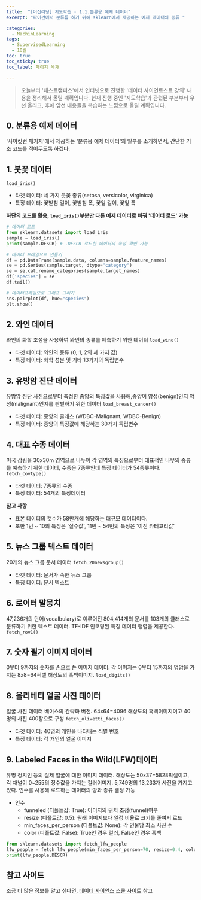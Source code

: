 ```yaml
---
title:  "[머신러닝] 지도학습 - 1.1.분류용 예제 데이터"
excerpt: "파이썬에서 분류를 하기 위해 sklearn에서 제공하는 예제 데이터의 종류 "

categories:
  - MachinLearning
tags:
  - SupervisedLearning
  - 10월
toc: true
toc_sticky: true
toc_label: 페이지 목차

---
```

> 오늘부터 '패스트캠퍼스'에서 인터넷으로 진행한 '데이터 사이언트스트 강의' 내용을 정리해서 올릴 계획입니다. 현재 진행 중인 '지도학습'과 관련된 부분부터 우선 올리고, 후에 앞선 내용들을 복습하는 느낌으로 올릴 계획입니다.

## 0. 분류용 예제 데이터
 '사이킷런 패키지'에서 제공하는 '분류용 예제 데이터'의 일부를 소개하면서, 간단한 기초 코드를 적어두도록 하겠다.


## 1. 붓꽃 데이터
`load_iris()`
- 타겟 데이터: 세 가지 붓꽃 종류(setosa, versicolor, virginica)
- 특징 데이터: 꽃받침 길이, 꽃받침 폭, 꽃잎 길이, 꽃잎 폭

**하단의 코드를 활용, `load_iris()`부분만 다른 예제 데이터로 바꿔 '데이터 로드' 가능**

``` python
# 데이터 로드
from sklearn.datasets import load_iris
sample = load_iris()
print(sample.DESCR) # .DESCR 로드한 데이터의 속성 확인 가능

# 데이터 프레임으로 만들기
df = pd.DataFrame(sample.data, columns=sample.feature_names)
se = pd.Series(sample.target, dtype="category")
se = se.cat.rename_categories(sample.target_names)
df['species'] = se
df.tail()

# 데이터프레임으로 그래프 그리기
sns.pairplot(df, hue="species")
plt.show()

```

## 2. 와인 데이터
와인의 화학 조성을 사용하여 와인의 종류를 예측하기 위한 데이터
`load_wine()`
- 타겟 데이터: 와인의 종류 (0, 1, 2의 세 가지 값)
- 특징 데이터: 화학 성분 및 기타 13가지의 독립변수


## 3. 유방암 진단 데이터
유방암 진단 사진으로부터 측정한 종양의 특징값을 사용해,종양이 양성(benign)인지 악성(malignant)인지를 판별하기 위한 데이터
`load_breast_cancer()`
- 타겟 데이터: 종양의 클래스 (WDBC-Malignant, WDBC-Benign)
- 특징 데이터: 종양의 특징값에 해당하는 30가지 독립변수


## 4. 대표 수종 데이터
미국 삼림을 30x30m 영역으로 나누어 각 영역의 특징으로부터 대표적인 나무의 종류를 예측하기 위한 데이터, 수종은 7종류인데 특징 데이터가 54종류이다.
`fetch_covtype()`
- 타겟 데이터: 7종류의 수종
- 특징 데이터: 54개의 특징데이터  

**참고 사항**
- 표본 데이터의 갯수가 58만개에 해당하는 대규모 데이터이다.
- 또한 1번 ~ 10의 특징은 '실수값', 11번 ~ 54번의 특징은 '이진 카테고리값'


## 5. 뉴스 그룹 텍스트 데이터
20개의 뉴스 그룹 문서 데이터
`fetch_20newsgroup()`
- 타겟 데이터: 문서가 속한 뉴스 그룹
- 특징 데이터: 문서 텍스트


## 6. 로이터 말뭉치
47,236개의 단어(vocalbulary)로 이루어진 804,414개의 문서를 103개의 클래스로 분류하기 위한 텍스트 데이터. TF-IDF 인코딩된 특징 데이터 행렬을 제공한다.
`fetch_rov1()`


## 7. 숫자 필기 이미지 데이터
0부터 9까지의 숫자를 손으로 쓴 이미지 데이터. 각 이미지는 0부터 15까지의 명암을 가지는 8x8=64픽셀 해상도의 흑백이미지.
`load_digits()`


## 8. 올리베티 얼굴 사진 데이터
얼굴 사진 데이터 베이스의 간략화 버전. 64x64=4096 해상도의 흑백이미지이고 40명의 사진 400장으로 구성
`fetch_olivetti_faces()`
- 타겟 데이터: 40명의 개인을 나타내는 식별 번호
- 특징 데이터: 각 개인의 얼굴 이미지


## 9. Labeled Faces in the Wild(LFW)데이터
유명 정치인 등의 실제 얼굴에 대한 이미지 데이터. 해상도는 50x37=5828픽셀이고, 각 채널이 0~255의 정수값을 가지는 컬러이미지. 5,749명의 13,233개 사진을 가지고 있다. 인수를 사용해 로드하는 데이터의 양과 종류 결정 가능
- 인수
  - funneled (디폴트값: True): 이미지의 위치 조정(funnel)여부
  - resize (디폴트값: 0.5): 원래 이미지보다 일정 비율로 크기를 줄여서 로드
  - min_faces_per_person (디폴트값: None): 각 인물당 최소 사진 수
  - color (디폴트값: False): True인 경우 컬러, False인 경우 흑백

```python
from sklearn.datasets import fetch_lfw_people
lfw_people = fetch_lfw_people(min_faces_per_person=70, resize=0.4, color = True)
print(lfw_people.DESCR)
```

## 참고 사이트
조금 더 많은 정보를 알고 싶다면, [데이터 사이언스 스쿨 사이트](https://datascienceschool.net/03%20machine%20learning/09.01%20%EB%B6%84%EB%A5%98%EC%9A%A9%20%EC%98%88%EC%A0%9C%20%EB%8D%B0%EC%9D%B4%ED%84%B0.html) 참고
